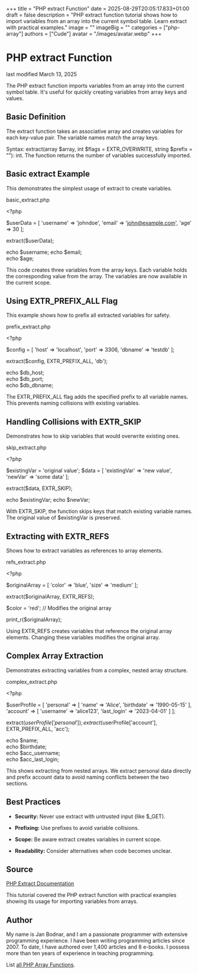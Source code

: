 +++
title = "PHP extract Function"
date = 2025-08-29T20:05:17.833+01:00
draft = false
description = "PHP extract function tutorial shows how to import variables from an array into the current symbol table. Learn extract with practical examples."
image = ""
imageBig = ""
categories = ["php-array"]
authors = ["Cude"]
avatar = "/images/avatar.webp"
+++

# PHP extract Function

last modified March 13, 2025

The PHP extract function imports variables from an array into
the current symbol table. It's useful for quickly creating variables from
array keys and values.

## Basic Definition

The extract function takes an associative array and creates
variables for each key-value pair. The variable names match the array keys.

Syntax: extract(array $array, int $flags = EXTR_OVERWRITE, string $prefix = ""): int.
The function returns the number of variables successfully imported.

## Basic extract Example

This demonstrates the simplest usage of extract to create variables.

basic_extract.php
  

&lt;?php

$userData = [
    'username' =&gt; 'johndoe',
    'email' =&gt; 'john@example.com',
    'age' =&gt; 30
];

extract($userData);

echo $username; 
echo $email;   
echo $age;     

This code creates three variables from the array keys. Each variable holds
the corresponding value from the array. The variables are now available in
the current scope.

## Using EXTR_PREFIX_ALL Flag

This example shows how to prefix all extracted variables for safety.

prefix_extract.php
  

&lt;?php

$config = [
    'host' =&gt; 'localhost',
    'port' =&gt; 3306,
    'dbname' =&gt; 'testdb'
];

extract($config, EXTR_PREFIX_ALL, 'db');

echo $db_host;    
echo $db_port;    
echo $db_dbname;  

The EXTR_PREFIX_ALL flag adds the specified prefix to all
variable names. This prevents naming collisions with existing variables.

## Handling Collisions with EXTR_SKIP

Demonstrates how to skip variables that would overwrite existing ones.

skip_extract.php
  

&lt;?php

$existingVar = 'original value';
$data = [
    'existingVar' =&gt; 'new value',
    'newVar' =&gt; 'some data'
];

extract($data, EXTR_SKIP);

echo $existingVar; 
echo $newVar;     

With EXTR_SKIP, the function skips keys that match existing
variable names. The original value of $existingVar is preserved.

## Extracting with EXTR_REFS

Shows how to extract variables as references to array elements.

refs_extract.php
  

&lt;?php

$originalArray = [
    'color' =&gt; 'blue',
    'size' =&gt; 'medium'
];

extract($originalArray, EXTR_REFS);

$color = 'red'; // Modifies the original array

print_r($originalArray);

Using EXTR_REFS creates variables that reference the original
array elements. Changing these variables modifies the original array.

## Complex Array Extraction

Demonstrates extracting variables from a complex, nested array structure.

complex_extract.php
  

&lt;?php

$userProfile = [
    'personal' =&gt; [
        'name' =&gt; 'Alice',
        'birthdate' =&gt; '1990-05-15'
    ],
    'account' =&gt; [
        'username' =&gt; 'alice123',
        'last_login' =&gt; '2023-04-01'
    ]
];

extract($userProfile['personal']);
extract($userProfile['account'], EXTR_PREFIX_ALL, 'acc');

echo $name;          
echo $birthdate;     
echo $acc_username;  
echo $acc_last_login; 

This shows extracting from nested arrays. We extract personal data directly
and prefix account data to avoid naming conflicts between the two sections.

## Best Practices

- **Security:** Never use extract with untrusted input (like $_GET).

- **Prefixing:** Use prefixes to avoid variable collisions.

- **Scope:** Be aware extract creates variables in current scope.

- **Readability:** Consider alternatives when code becomes unclear.

## Source

[PHP Extract Documentation](https://www.php.net/manual/en/function.extract.php)

This tutorial covered the PHP extract function with practical
examples showing its usage for importing variables from arrays.

## Author

My name is Jan Bodnar, and I am a passionate programmer with extensive
programming experience. I have been writing programming articles since 2007.
To date, I have authored over 1,400 articles and 8 e-books. I possess more
than ten years of experience in teaching programming.

List [all PHP Array Functions](/php/#php-array).